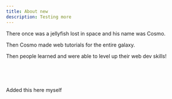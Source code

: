 ```yaml
---
title: About new
description: Testing more
---
```


There once was a jellyfish lost in space and his name was Cosmo.

Then Cosmo made web tutorials for the entire galaxy.

Then people learned and were able to level up their web dev skills\!

&nbsp;

&nbsp;

Added this here myself
